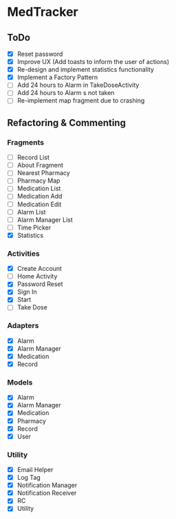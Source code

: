 # MedTracker
## ToDo
  - [x] Reset password
  - [x] Improve UX (Add toasts to inform the user of actions)
  - [x] Re-design and implement statistics functionality
  - [x] Implement a Factory Pattern
  - [ ] Add 24 hours to Alarm in TakeDoseActivity
  - [ ] Add 24 hours to Alarm s not taken
  - [ ] Re-implement map fragment due to crashing

## Refactoring & Commenting

### Fragments
  - [ ] Record List
  - [ ] About Fragment
  - [ ] Nearest Pharmacy
  - [ ] Pharmacy Map
  - [ ] Medication List
  - [ ] Medication Add
  - [ ] Medication Edit
  - [ ] Alarm List
  - [ ] Alarm Manager List
  - [ ] Time Picker
  - [x] Statistics

### Activities
  - [x] Create Account
  - [ ] Home Activity
  - [x] Password Reset
  - [x] Sign In
  - [x] Start
  - [ ] Take Dose

### Adapters
  - [x] Alarm
  - [x] Alarm Manager
  - [x] Medication
  - [x] Record

### Models
  - [x] Alarm
  - [x] Alarm Manager
  - [x] Medication
  - [x] Pharmacy
  - [x] Record
  - [x] User

### Utility
  - [x] Email Helper
  - [x] Log Tag
  - [x] Notification Manager
  - [x] Notification Receiver
  - [x] RC
  - [x] Utility
